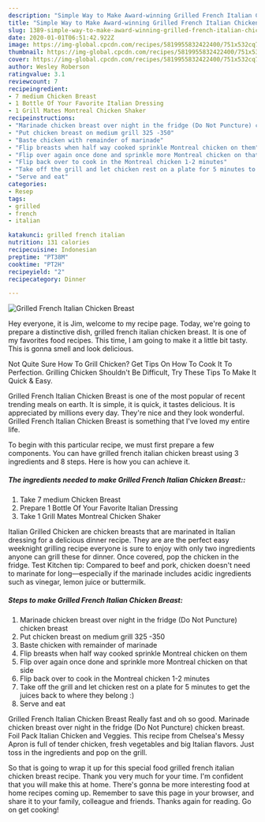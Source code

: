 ```yaml
---
description: "Simple Way to Make Award-winning Grilled French Italian Chicken Breast"
title: "Simple Way to Make Award-winning Grilled French Italian Chicken Breast"
slug: 1389-simple-way-to-make-award-winning-grilled-french-italian-chicken-breast
date: 2020-01-01T06:51:42.922Z
image: https://img-global.cpcdn.com/recipes/5819955832422400/751x532cq70/grilled-french-italian-chicken-breast-recipe-main-photo.jpg
thumbnail: https://img-global.cpcdn.com/recipes/5819955832422400/751x532cq70/grilled-french-italian-chicken-breast-recipe-main-photo.jpg
cover: https://img-global.cpcdn.com/recipes/5819955832422400/751x532cq70/grilled-french-italian-chicken-breast-recipe-main-photo.jpg
author: Wesley Roberson
ratingvalue: 3.1
reviewcount: 7
recipeingredient:
- 7 medium Chicken Breast
- 1 Bottle Of Your Favorite Italian Dressing
- 1 Grill Mates Montreal Chicken Shaker
recipeinstructions:
- "Marinade chicken breast over night in the fridge (Do Not Puncture) chicken breast"
- "Put chicken breast on medium grill 325 -350"
- "Baste chicken with remainder of marinade"
- "Flip breasts when half way cooked sprinkle Montreal chicken on them"
- "Flip over again once done and sprinkle more Montreal chicken on that side"
- "Flip back over to cook in the Montreal chicken 1-2 minutes"
- "Take off the grill and let chicken rest on a plate for 5 minutes to get the juices back to where they belong :)"
- "Serve and eat"
categories:
- Resep
tags:
- grilled
- french
- italian

katakunci: grilled french italian
nutrition: 131 calories
recipecuisine: Indonesian
preptime: "PT38M"
cooktime: "PT2H"
recipeyield: "2"
recipecategory: Dinner

---
```



![Grilled French Italian Chicken Breast](https://img-global.cpcdn.com/recipes/5819955832422400/751x532cq70/grilled-french-italian-chicken-breast-recipe-main-photo.jpg)

Hey everyone, it is Jim, welcome to my recipe page. Today, we're going to prepare a distinctive dish, grilled french italian chicken breast. It is one of my favorites food recipes. This time, I am going to make it a little bit tasty. This is gonna smell and look delicious.

Not Quite Sure How To Grill Chicken? Get Tips On How To Cook It To Perfection. Grilling Chicken Shouldn&#39;t Be Difficult, Try These Tips To Make It Quick &amp; Easy.

Grilled French Italian Chicken Breast is one of the most popular of recent trending meals on earth. It is simple, it is quick, it tastes delicious. It is appreciated by millions every day. They're nice and they look wonderful. Grilled French Italian Chicken Breast is something that I've loved my entire life.


To begin with this particular recipe, we must first prepare a few components. You can have grilled french italian chicken breast using 3 ingredients and 8 steps. Here is how you can achieve it.

##### The ingredients needed to make Grilled French Italian Chicken Breast::

1. Take 7 medium Chicken Breast
1. Prepare 1 Bottle Of Your Favorite Italian Dressing
1. Take 1 Grill Mates Montreal Chicken Shaker


Italian Grilled Chicken are chicken breasts that are marinated in Italian dressing for a delicious dinner recipe. They are are the perfect easy weeknight grilling recipe everyone is sure to enjoy with only two ingredients anyone can grill these for dinner. Once covered, pop the chicken in the fridge. Test Kitchen tip: Compared to beef and pork, chicken doesn&#39;t need to marinate for long—especially if the marinade includes acidic ingredients such as vinegar, lemon juice or buttermilk. 

##### Steps to make Grilled French Italian Chicken Breast:

1. Marinade chicken breast over night in the fridge (Do Not Puncture) chicken breast
1. Put chicken breast on medium grill 325 -350
1. Baste chicken with remainder of marinade
1. Flip breasts when half way cooked sprinkle Montreal chicken on them
1. Flip over again once done and sprinkle more Montreal chicken on that side
1. Flip back over to cook in the Montreal chicken 1-2 minutes
1. Take off the grill and let chicken rest on a plate for 5 minutes to get the juices back to where they belong :)
1. Serve and eat


Grilled French Italian Chicken Breast Really fast and oh so good. Marinade chicken breast over night in the fridge (Do Not Puncture) chicken breast. Foil Pack Italian Chicken and Veggies. This recipe from Chelsea&#39;s Messy Apron is full of tender chicken, fresh vegetables and big Italian flavors. Just toss in the ingredients and pop on the grill. 

So that is going to wrap it up for this special food grilled french italian chicken breast recipe. Thank you very much for your time. I'm confident that you will make this at home. There's gonna be more interesting food at home recipes coming up. Remember to save this page in your browser, and share it to your family, colleague and friends. Thanks again for reading. Go on get cooking!
